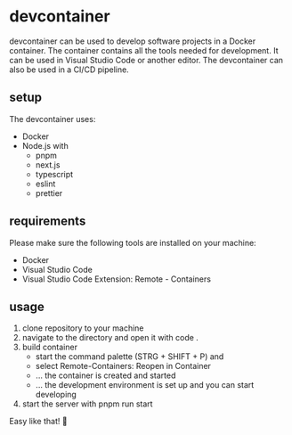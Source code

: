 # devcontainer
devcontainer can be used to develop software projects in a Docker container. The container contains all the tools needed for development. 
It can be used in Visual Studio Code or another editor. The devcontainer can also be used in a CI/CD pipeline.

## setup
The devcontainer uses:
* Docker
* Node.js with
    * pnpm
    * next.js
    * typescript
    * eslint
    * prettier

## requirements
Please make sure the following tools are installed on your machine:
* Docker
* Visual Studio Code
* Visual Studio Code Extension: Remote - Containers

## usage
1. clone repository to your machine
2. navigate to the directory and open it with code .
3. build container
    * start the command palette (STRG + SHIFT + P) and
    * select Remote-Containers: Reopen in Container
    * ... the container is created and started
    * ... the development environment is set up and you can start developing
4. start the server with pnpm run start

Easy like that! 🚀
